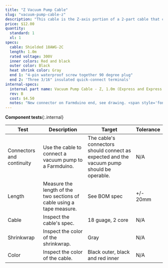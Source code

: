 ```yaml
---
title: "Z Vacuum Pump Cable"
slug: "vacuum-pump-cable-z"
description: "This cable is the Z-axis portion of a 2-part cable that connects the vacuum pump to the Farmduino."
price: $12.00
quantity:
  standard: 1
  xl: 1
specs:
  cable: Shielded 18AWG-2C
  length: 1.0m
  rated voltage: 300V
  inner colors: Red and black
  outer color: Black
  heat shrink color: Gray
  end 1: "4-pin waterproof screw together 90 degree plug"
  end 2: 'Three 3/16" insulated quick-connect terminals'
internal-specs:
  internal part name: Vacuum Pump Cable - Z, 1.0m (Express and Express XL)
  rev: B
  cost: $4.50
  notes: "New connector on Farmduino end, see drawing. <span style='font-weight: bold; color: red;'>Must perform a continuity check at factory</span>"
---
```


**Component tests**{:.internal}

|Test         |Description  |Target       |Tolerance    |
|-------------|-------------|-------------|-------------|
|Connectors and continuity|Use the cable to connect a vacuum pump to a Farmduino.|The cable's connectors should connect as expected and the vacuum pump should be operable.|N/A
|Length       |Measure the length of the two sections of cable using a tape measure.|See BOM spec|+/- 20mm
|Cable        |Inspect the cable's spec.|18 guage, 2 core|N/A
|Shrinkwrap   |Inspect the color of the shrinkwrap.|Gray|N/A
|Color        |Inspect the color of the cable.|Black outer, black and red inner|N/A
